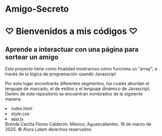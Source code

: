 # Amigo-Secreto
<h1> ♡ Bienvenidos a mis códigos ♡ </h1>

<h2>Aprende a interactuar con una página para sortear un amigo</h2>
<div>
<p>Este proyecto tiene como finalidad mostrarnos cómo funciona un "array", a través de la lógica de programación usando Javascript</p>
<p>Por este lugar encontrarás diferentes segmentos, los cuales abordan el lenguaje de marcado, el de estilos y el lenguaje dinámico de Javascript. 
Dentro de este repositorio se encuentran nombrados de la siguiente manera:</p>

<li>index.html</li>
<li>style.css</li>
<li>app.js</li>
</div>


 <div><footer>Brenda Cecilia Flores Calderón. México, Aguascalientes. 18 de marzo de 2025.
 © Alura Latam derechos reservados</footer> </div>
